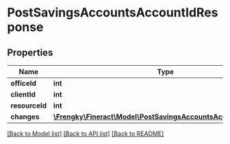 # PostSavingsAccountsAccountIdResponse

## Properties
Name | Type | Description | Notes
------------ | ------------- | ------------- | -------------
**officeId** | **int** |  | [optional] 
**clientId** | **int** |  | [optional] 
**resourceId** | **int** |  | [optional] 
**changes** | [**\Frengky\Fineract\Model\PostSavingsAccountsAccountIdChanges**](PostSavingsAccountsAccountIdChanges.md) |  | [optional] 

[[Back to Model list]](../../README.md#documentation-for-models) [[Back to API list]](../../README.md#documentation-for-api-endpoints) [[Back to README]](../../README.md)

